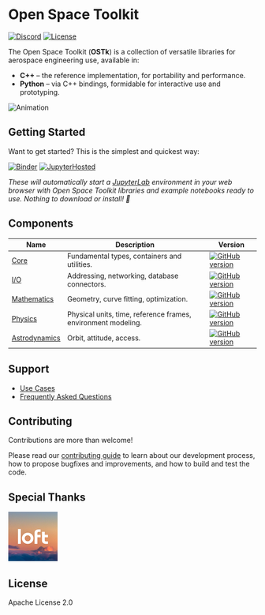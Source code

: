 # Open Space Toolkit

[![Discord](https://dcbadge.vercel.app/api/server/tuHRnjuzWS?style=flat-square)](https://discord.gg/tuHRnjuzWS)
[![License](https://img.shields.io/badge/License-Apache%202.0-blue.svg)](https://opensource.org/licenses/Apache-2.0)

The Open Space Toolkit (**OSTk**) is a collection of versatile libraries for aerospace engineering use, available in:

- **C++** – the reference implementation, for portability and performance.
- **Python** – via C++ bindings, formidable for interactive use and prototyping.

![Animation](./assets/animation.gif)

## Getting Started

Want to get started? This is the simplest and quickest way:

[![Binder](https://mybinder.org/badge_logo.svg)](https://mybinder.org/v2/gh/open-space-collective/open-space-toolkit/main?urlpath=lab/tree/notebooks)
[![JupyterHosted](https://img.shields.io/badge/JupyterLab-white?logo=jupyter)](https://open-space-toolkit-r22wh5qixa-uc.a.run.app/lab/tree/notebooks)

*These will automatically start a [JupyterLab](https://jupyterlab.readthedocs.io/en/stable/) environment in your web browser with Open Space Toolkit libraries and example notebooks ready to use. Nothing to download or install! 🚀*

## Components

| Name                                                                                       | Description                                                   | Version                                                                                                                                                                                      |
| ------------------------------------------------------------------------------------------ | ------------------------------------------------------------- | -------------------------------------------------------------------------------------------------------------------------------------------------------------------------------------------- |
| [Core](https://github.com/open-space-collective/open-space-toolkit-core)                   | Fundamental types, containers and utilities.                  | [![GitHub version](https://badge.fury.io/gh/open-space-collective%2Fopen-space-toolkit-core.svg)](https://badge.fury.io/gh/open-space-collective%2Fopen-space-toolkit-core)                   |
| [I/O](https://github.com/open-space-collective/open-space-toolkit-io)                      | Addressing, networking, database connectors.                  | [![GitHub version](https://badge.fury.io/gh/open-space-collective%2Fopen-space-toolkit-io.svg)](https://badge.fury.io/gh/open-space-collective%2Fopen-space-toolkit-io)                       |
| [Mathematics](https://github.com/open-space-collective/open-space-toolkit-mathematics)     | Geometry, curve fitting, optimization.                        | [![GitHub version](https://badge.fury.io/gh/open-space-collective%2Fopen-space-toolkit-mathematics.svg)](https://badge.fury.io/gh/open-space-collective%2Fopen-space-toolkit-mathematics)     |
| [Physics](https://github.com/open-space-collective/open-space-toolkit-physics)             | Physical units, time, reference frames, environment modeling. | [![GitHub version](https://badge.fury.io/gh/open-space-collective%2Fopen-space-toolkit-physics.svg)](https://badge.fury.io/gh/open-space-collective%2Fopen-space-toolkit-physics)             |
| [Astrodynamics](https://github.com/open-space-collective/open-space-toolkit-astrodynamics) | Orbit, attitude, access.                                      | [![GitHub version](https://badge.fury.io/gh/open-space-collective%2Fopen-space-toolkit-astrodynamics.svg)](https://badge.fury.io/gh/open-space-collective%2Fopen-space-toolkit-astrodynamics) |

## Support

- [Use Cases](./docs/Use%20Cases.md)
- [Frequently Asked Questions](./docs/FAQ.md)

## Contributing

Contributions are more than welcome!

Please read our [contributing guide](CONTRIBUTING.md) to learn about our development process, how to propose bugfixes and improvements, and how to build and test the code.

## Special Thanks

[![Loft Orbital](./assets/thanks/loft_orbital.png)](https://www.loftorbital.com/)

## License

Apache License 2.0
